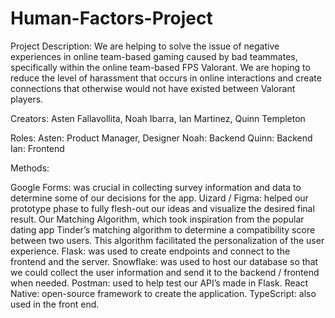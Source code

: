 # Human-Factors-Project

Project Description: We are helping to solve the issue of negative experiences in online team-based gaming caused by bad teammates, specifically within the online team-based FPS Valorant. We are hoping to reduce the level of harassment that occurs in online interactions and create connections that otherwise would not have existed between Valorant players.

Creators: 
Asten Fallavollita, 
Noah Ibarra, 
Ian Martinez, 
Quinn Templeton

Roles: 
Asten: Product Manager, Designer
Noah: Backend
Quinn: Backend
Ian: Frontend

Methods:

Google Forms: was crucial in collecting survey information and data to determine some of our decisions for the app.
Uizard / Figma: helped our prototype phase to fully flesh-out our ideas and visualize the desired final result.
Our Matching Algorithm, which took inspiration from the popular dating app Tinder’s matching algorithm to determine a compatibility score between two users. This algorithm facilitated the personalization of the user experience.
Flask: was used to create endpoints and connect to the frontend and the server.
Snowflake: was used to host our database so that we could collect the user information and send it to the backend / frontend when needed. 
Postman: used to help test our API’s made in Flask.
React Native: open-source framework to create the application.
TypeScript: also used in the front end.



